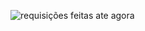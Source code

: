 ![requisições feitas ate agora](https://github.com/user-attachments/assets/36f56646-58a8-4b78-8db6-f73e68e3a9fc)
